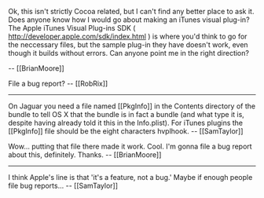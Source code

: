 Ok, this isn't strictly Cocoa related, but I can't find any better place to ask it.  Does anyone know how I would go about making an iTunes visual plug-in?  The Apple iTunes Visual Plug-ins SDK ( http://developer.apple.com/sdk/index.html ) is where you'd think to go for the neccessary files, but the sample plug-in they have doesn't work, even though it builds without errors.  Can anyone point me in the right direction?

-- [[BrianMoore]]

File a bug report? -- [[RobRix]]

----

On Jaguar you need a file named [[PkgInfo]] in the Contents directory of the bundle to tell OS X that the bundle is in fact a bundle (and what type it is, despite having already told it this in the Info.plist). For iTunes plugins the [[PkgInfo]] file should be the eight characters hvplhook. -- [[SamTaylor]]

Wow... putting that file there made it work. Cool. I'm gonna file a bug report about this, definitely. Thanks. -- [[BrianMoore]]

----

I think Apple's line is that 'it's a feature, not a bug.' Maybe if enough people file bug reports... -- [[SamTaylor]]